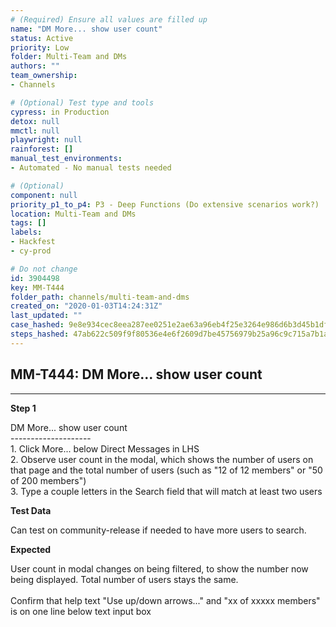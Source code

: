 ```yaml
---
# (Required) Ensure all values are filled up
name: "DM More... show user count"
status: Active
priority: Low
folder: Multi-Team and DMs
authors: ""
team_ownership: 
- Channels

# (Optional) Test type and tools
cypress: in Production
detox: null
mmctl: null
playwright: null
rainforest: []
manual_test_environments: 
- Automated - No manual tests needed

# (Optional)
component: null
priority_p1_to_p4: P3 - Deep Functions (Do extensive scenarios work?)
location: Multi-Team and DMs
tags: []
labels: 
- Hackfest
- cy-prod

# Do not change
id: 3904498
key: MM-T444
folder_path: channels/multi-team-and-dms
created_on: "2020-01-03T14:24:31Z"
last_updated: ""
case_hashed: 9e8e934cec8eea287ee0251e2ae63a96eb4f25e3264e986d6b3d45b1df1c994dbb9bd4f096730d36806ef86e6ee15b29
steps_hashed: 47ab622c509f9f80536e4e6f2609d7be45756979b25a96c9c715a7b1a93052e7537513db29505547e2dd67053a23fd86
---
```


## MM-T444: DM More... show user count

---

**Step 1**

DM More... show user count\
\--------------------\
1\. Click More... below Direct Messages in LHS\
2\. Observe user count in the modal, which shows the number of users on that page and the total number of users (such as "12 of 12 members" or "50 of 200 members")\
3\. Type a couple letters in the Search field that will match at least two users

**Test Data**

Can test on community-release if needed to have more users to search.

**Expected**

User count in modal changes on being filtered, to show the number now being displayed. Total number of users stays the same.\
\
Confirm that help text "Use up/down arrows..." and "xx of xxxxx members" is on one line below text input box

